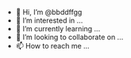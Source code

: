 - 👋 Hi, I’m @bbddffgg
- 👀 I’m interested in ...
- 🌱 I’m currently learning ...
- 💞️ I’m looking to collaborate on ...
- 📫 How to reach me ...

<!---
bbddffgg/bbddffgg is a ✨ special ✨ repository because its `README.md` (this file) appears on your GitHub profile.
You can click the Preview link to take a look at your changes.
--->
